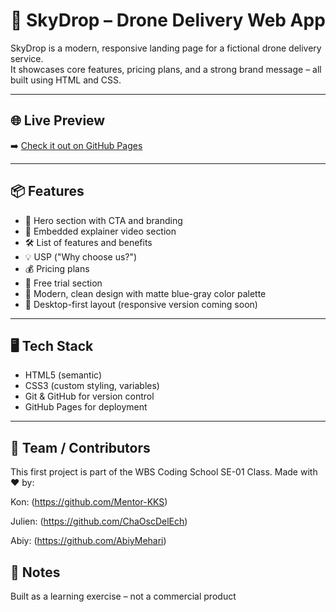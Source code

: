 # 🚁 SkyDrop – Drone Delivery Web App

SkyDrop is a modern, responsive landing page for a fictional drone delivery service.  
It showcases core features, pricing plans, and a strong brand message – all built using HTML and CSS.

---

## 🌐 Live Preview

➡️ [Check it out on GitHub Pages](https://mentor-kks.github.io/01_WBS_Project_SkyDrop/)

---

## 📦 Features

- 🚀 Hero section with CTA and branding
- 🎥 Embedded explainer video section
- 🛠 List of features and benefits
- 💡 USP ("Why choose us?")
- 💰 Pricing plans
- 🧪 Free trial section
- 🎨 Modern, clean design with matte blue-gray color palette
- 📱 Desktop-first layout (responsive version coming soon)

---

## 🖥️ Tech Stack

- HTML5 (semantic)
- CSS3 (custom styling, variables)
- Git & GitHub for version control
- GitHub Pages for deployment

---

## 🤝 Team / Contributors
This first project is part of the WBS Coding School SE-01 Class.
Made with ❤️ by:

Kon: (https://github.com/Mentor-KKS)

Julien: (https://github.com/ChaOscDelEch)

Abiy: (https://github.com/AbiyMehari)

## 📌 Notes
Built as a learning exercise – not a commercial product
